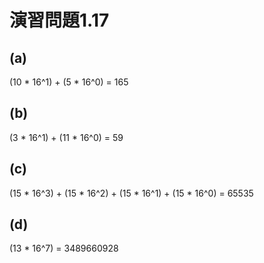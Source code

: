 # 演習問題1.17

## (a)
(10 * 16^1) + (5 * 16^0) = 165

## (b)
(3 * 16^1) + (11 * 16^0) = 59

## (c)
(15 * 16^3) + (15 * 16^2) + (15 * 16^1) + (15 * 16^0) = 65535

## (d)
(13 * 16^7) = 3489660928
